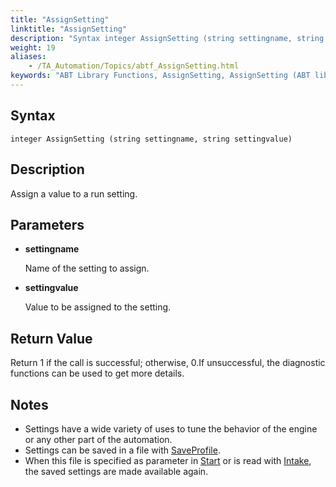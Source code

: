 ```yaml
--- 
title: "AssignSetting"
linktitle: "AssignSetting"
description: "Syntax integer AssignSetting (string settingname, string settingvalue) Description Assign a value to a run setting. Parameters settingname Name of the setting to assign. settingvalue Value to be ..."
weight: 19
aliases: 
    - /TA_Automation/Topics/abtf_AssignSetting.html
keywords: "ABT Library Functions, AssignSetting, AssignSetting (ABT library function)"
---
```


## Syntax

`integer AssignSetting (string settingname, string settingvalue)`

## Description

Assign a value to a run setting.

## Parameters

-   **settingname**

    Name of the setting to assign.

-   **settingvalue**

    Value to be assigned to the setting.


## Return Value

Return 1 if the call is successful; otherwise, 0.If unsuccessful, the diagnostic functions can be used to get more details.

## Notes

-   Settings have a wide variety of uses to tune the behavior of the engine or any other part of the automation.
-   Settings can be saved in a file with [SaveProfile](/TA_Automation/Topics/abtf_SaveProfile.html).
-   When this file is specified as parameter in [Start](/TA_Automation/Topics/abtf_Start.html) or is read with [Intake](/TA_Automation/Topics/abtf_Intake.html), the saved settings are made available again.




